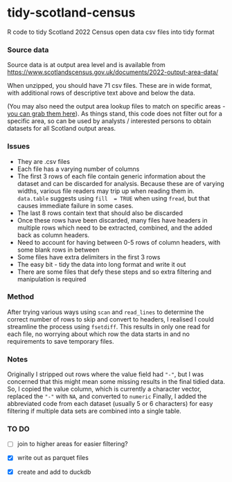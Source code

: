 # tidy-scotland-census
R code to tidy Scotland 2022 Census open data csv files into tidy format

### Source data 
Source data is at output area level and is available from https://www.scotlandscensus.gov.uk/documents/2022-output-area-data/

When unzipped, you should have 71 csv files. These are in wide format, with additional rows of descriptive text above and below the data.

(You may also need the output area lookup files to match on specific areas - [you can grab them here](https://www.nrscotland.gov.uk/publications/2022-census-geography-products/)).
As things stand, this code does not filter out for a specific area, so can be used by analysts / interested persons to obtain datasets for all Scotland output areas.

### Issues
- They are .csv files
- Each file has a varying number of columns
- The first 3 rows of each file contain generic information about the dataset and can be discarded for analysis. Because these are of varying widths, various file readers may trip up when reading them in. `data.table` suggests using `fill  = TRUE` when using `fread`, but that causes immediate failure in some cases.
- The last 8 rows contain text that should also be discarded
- Once these rows have been discarded, many files have headers in multiple rows which need to be extracted, combined, and the added back as column headers.
- Need to account for having between 0-5 rows of column headers, with some blank rows in between
- Some files have extra delimiters in the first 3 rows
- The easy bit -  tidy the data into long format and write it out
- There are some files that defy these steps and so extra filtering and manipulation is required

### Method
After trying various ways using `scan` and `read_lines` to determine the correct number of rows to skip and convert to headers, I realised I could streamline the process using `fsetdiff`.
This results in only one read for each file, no worrying about which row the data starts in and no requirements to save temporary files.

### Notes
Originally I stripped out rows where the value field had `"-"`, but I was concerned that this might mean some missing results in the final tidied data.
So, I copied the value column, which is currently a character vector, replaced the `"-"` with `NA`, and converted to `numeric`
Finally, I added the abbreviated code from each dataset (usually 5 or 6 characters) for easy filtering if multiple data sets are combined into a single table. 

### TO DO
- [ ] join to higher areas for easier filtering?
- [x] write out as parquet files
- [x] create and add to duckdb 

